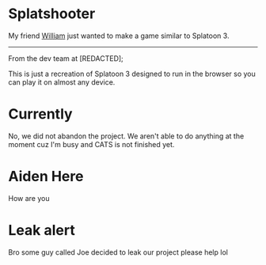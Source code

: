 # Splatshooter

My friend [William](./CREDITS.md#mission-control) just wanted to make a game similar to Splatoon 3.
<hr>
From the dev team at [REDACTED];

This is just a recreation of Splatoon 3 designed to run in the browser so you can play it on almost any device.

# Currently
No, we did not abandon the project. We aren't able to do anything at the moment cuz I'm busy and CATS is not finished yet.
# Aiden Here
How are you
# Leak alert
Bro some guy called Joe decided to leak our project please help lol
